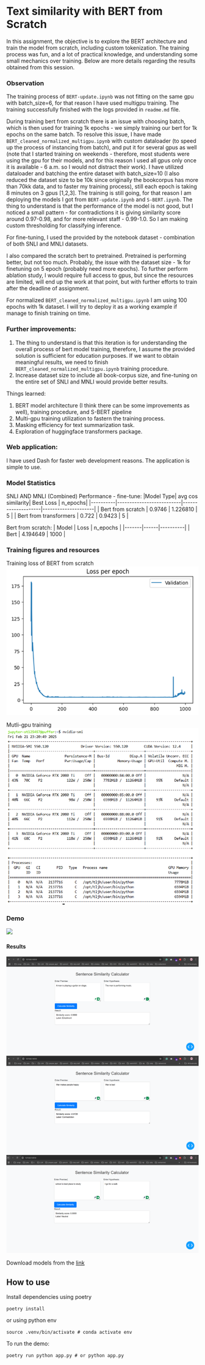 # Text similarity with BERT from Scratch
In this assignment, the objective is to explore the BERT architecture and train the model from scratch, including custom tokenization. The training process was fun, and a lot of practical knowledge, and understanding some small mechanics over training. Below are more details regarding the results obtained from this session.

### Observation
The training process of `BERT-update.ipynb` was not fitting on the same gpu with batch_size=6, for that reason I have used multigpu training. The training successfully finished with the logs provided in `readme.md` file.

During training bert from scratch there is an issue with choosing batch, which is then used for training 1k epochs - we simply training our bert for 1k epochs on the same batch. To resolve this issue, I have made `BERT_cleaned_normalized_multigpu.ipynb` with custom dataloader (to speed up the process of instancing from batch), and put it for several gpus as well (note that I started training on weekends - therefore, most students were using the gpu for their models, and for this reason I used all gpus only once it is available - 6 a.m. so I would not distract their work). I have utilized dataloader and batching the entire dataset with batch_size=10 (I also reduced the dataset size to be 10k since originally the bookcorpus has more than 70kk data, and to faster my training process), still each epoch is taking 8 minutes on 3 gpus [1,2,3]. The training is still going, for that reason I am deploying the models I got from `BERT-update.ipynb` and `S-BERT.ipynb`. The thing to understand is that the performance of the model is not good, but I noticed a small pattern - for contradictions it is giving similarity score around 0.97-0.98, and for more relevant staff - 0.99-1.0. So I am making custom thresholding for classifying inference.

For fine-tuning, I used the provided by the notebook dataset - combination of both SNLI and MNLI datasets.

I also compared the scratch bert to pretrained. Pretrained is performing better, but not too much. Probably, the issue with the dataset size - 1k for finetuning on 5 epoch (probably need more epochs). To further perform ablation study, I would require full access to gpus, but since the resources are limited, will end up the work at that point, but with further efforts to train after the deadline of assignment.

For normalized `BERT_cleaned_normalized_multigpu.ipynb` I am using 100 epochs with 1k dataset. I will try to deploy it as a working example if manage to finish training on time.

### Further improvements:
1. The thing to understand is that this iteration is for understanding the overall process of bert model training, therefore, I assume the provided solution is sufficient for education purposes. If we want to obtain meaningful results, we need to finish `BERT_cleaned_normalized_multigpu.ipynb` training procedure.
2. Increase dataset size to include all book-corpus size, and fine-tuning on the entire set of SNLI and MNLI would provide better results.

Things learned:
1. BERT model architecture (I think there can be some improvements as well), training procedure, and S-BERT pipeline
2. Multi-gpu training utilization to fastern the training process.
3. Masking efficiency for text summarization task.
4. Exploration of huggingface transformers package.

### Web application:
I have used Dash for faster web development reasons. The application is simple to use.

### Model Statistics
SNLI AND MNLI (Combined) Performance - fine-tune:
|Model Type| avg cos similarity| Best Loss | n_epochs|
|----------|--------------------------|--------------------|---------------------|
| Bert from scratch | 0.9746 | 1.226810 | 5 |
| Bert from transformers | 0.722 | 0.9423 | 5 |

Bert from scratch:
| Model | Loss | n_epochs |
|-------|------|----------|
| Bert  | 4.194649 | 1000 |

### Training figures and resources
Training loss of BERT from scratch
![](https://github.com/eracoding/nlp/blob/main/a4_text_similarity/media/loss_train.png)

Mutli-gpu training
![](https://github.com/eracoding/nlp/blob/main/a4_text_similarity/media/training_all_gpus.png)

### Demo
![](https://github.com/eracoding/nlp/blob/main/a4_text_similarity/media/demo.gif)

#### Results
![](https://github.com/eracoding/nlp/blob/main/a4_text_similarity/media/r3.png)
![](https://github.com/eracoding/nlp/blob/main/a4_text_similarity/media/r2.png)
![](https://github.com/eracoding/nlp/blob/main/a4_text_similarity/media/r1.png)

Download models from the [link](https://drive.google.com/drive/folders/1GwMX9UDow3sgUPX6AJAHKa9h6oPurCt6?usp=sharing)

## How to use
Install dependencies using poetry
```
poetry install
```
or using python env
```
source .venv/bin/activate # conda activate env 
```

To run the demo:
```
poetry run python app.py # or python app.py
```

